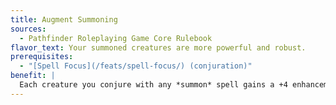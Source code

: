 ```yaml
---
title: Augment Summoning
sources:
  - Pathfinder Roleplaying Game Core Rulebook
flavor_text: Your summoned creatures are more powerful and robust.
prerequisites:
  - "[Spell Focus](/feats/spell-focus/) (conjuration)"
benefit: |
  Each creature you conjure with any *summon* spell gains a +4 enhancement bonus to Strength and Constitution for the duration of the spell that summoned it.
---
```



